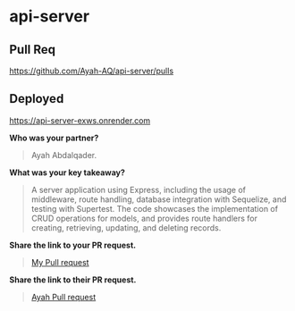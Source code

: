 # api-server

## Pull Req
https://github.com/Ayah-AQ/api-server/pulls
## Deployed
https://api-server-exws.onrender.com



**Who was your partner?**

> Ayah Abdalqader.

**What was your key takeaway?**

> A server application using Express, including the usage of middleware, route handling, database integration with Sequelize, and testing with Supertest. The code showcases the implementation of CRUD operations for  models, and provides route handlers for creating, retrieving, updating, and deleting records.

**Share the link to your PR request.**


>[My Pull request](https://github.com/ramaalmomani1/api-server-1/pulls)


**Share the link to their PR request.**

>[Ayah Pull request](https://github.com/Ayah-AQ/api-server-1/pulls)
